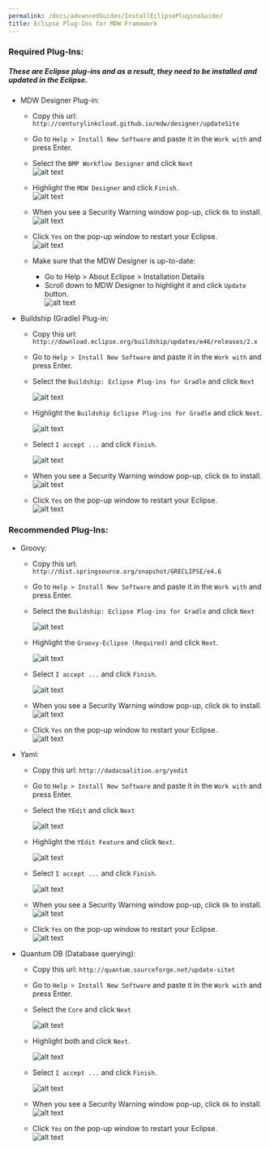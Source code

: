```yaml
---
permalink: /docs/advancedGuides/InstallEclipsePluginsGuide/
title: Eclipse Plug-Ins for MDW Framework
---
```


### Required Plug-Ins: 

##### These are Eclipse plug-ins and as a result, they need to be installed and updated in the Eclipse.  
   - MDW Designer Plug-in:
     - Copy this url: `http://centurylinkcloud.github.io/mdw/designer/updateSite`
     - Go to `Help > Install New Software` and paste it in the `Work with` and press Enter.
     - Select the `BMP Workflow Designer` and click `Next`        
       ![alt text](../images/designerPlugin.png "designerPlugin")
       
     - Highlight the `MDW Designer` and click `Finish`.   
       ![alt text](../images/designerPlugin2.png "designerPlugin2")
       
     - When you see a Security Warning window pop-up, click `Ok` to install.       
       ![alt text](../images/securityWarning.png "securityWarning")
       
     - Click `Yes` on the pop-up window to restart your Eclipse.   
       ![alt text](../images/restartEclipse.png "restartEclipse")  
       
     - Make sure that the MDW Designer is up-to-date:
       - Go to Help > About Eclipse > Installation Details 
       - Scroll down to MDW Designer to highlight it and click `Update` button.   
         ![alt text](../images/mdwDesignerUpdate.png "mdwDesignerUpdate")
   
   - Buildship (Gradle) Plug-in: 
     - Copy this url: `http://download.eclipse.org/buildship/updates/e46/releases/2.x`
     - Go to `Help > Install New Software` and paste it in the `Work with` and press Enter.
     - Select the `Buildship: Eclipse Plug-ins for Gradle` and click `Next`   
     
       ![alt text](../images/gradlePlugin.png "gradlePlugin")  
       
     - Highlight the `Buildship Eclipse Plug-ins for Gradle` and click `Next`.     
     
       ![alt text](../images/gradlePlugin2.png "gradlePlugin2")   
       
     - Select `I accept ...` and click `Finish`.      
     
       ![alt text](../images/gradlePlugin3.png "gradlePlugin3")   
       
     - When you see a Security Warning window pop-up, click `Ok` to install.       
       ![alt text](../images/securityWarning.png "securityWarning")
       
     - Click `Yes` on the pop-up window to restart your Eclipse.   
       ![alt text](../images/restartEclipse.png "restartEclipse")  
       
### Recommended Plug-Ins: 
   - Groovy: 
     - Copy this url: `http://dist.springsource.org/snapshot/GRECLIPSE/e4.6`
     - Go to `Help > Install New Software` and paste it in the `Work with` and press Enter.
     - Select the `Buildship: Eclipse Plug-ins for Gradle` and click `Next`   
     
       ![alt text](../images/groovyPlugin.png "groovyPlugin")  
       
     - Highlight the `Groovy-Eclipse (Required)` and click `Next`.     
     
       ![alt text](../images/groovyPlugin2.png "groovyPlugin2")   
       
     - Select `I accept ...` and click `Finish`.      
     
       ![alt text](../images/groovyPlugin3.png "groovyPlugin3")   
       
     - When you see a Security Warning window pop-up, click `Ok` to install.       
       ![alt text](../images/securityWarning.png "securityWarning")
       
     - Click `Yes` on the pop-up window to restart your Eclipse.   
       ![alt text](../images/restartEclipse.png "restartEclipse")       
          
   - Yaml: 
     - Copy this url: `http://dadacoalition.org/yedit`
     - Go to `Help > Install New Software` and paste it in the `Work with` and press Enter.
     - Select the `YEdit` and click `Next`   
     
       ![alt text](../images/yamlPlugin.png "yamlPlugin")  
       
     - Highlight the `YEdit Feature` and click `Next`.     
     
       ![alt text](../images/yamlPlugin2.png "yamlPluginn2")   
       
     - Select `I accept ...` and click `Finish`.      
     
       ![alt text](../images/yamlPlugin3.png "yamlPlugin3")   
       
     - When you see a Security Warning window pop-up, click `Ok` to install.       
       ![alt text](../images/securityWarning.png "securityWarning")
       
     - Click `Yes` on the pop-up window to restart your Eclipse.   
       ![alt text](../images/restartEclipse.png "restartEclipse")  

   - Quantum DB (Database querying):           
     
     - Copy this url: `http://quantum.sourceforge.net/update-sitet`
     - Go to `Help > Install New Software` and paste it in the `Work with` and press Enter.
     - Select the `Core` and click `Next`   
     
       ![alt text](../images/quantumDBPlugin.png "quantumDBPlugin")  
       
     - Highlight both and click `Next`.     
     
       ![alt text](../images/quantumDBPlugin2.png "quantumDBPlugin2")   
       
     - Select `I accept ...` and click `Finish`.      
     
       ![alt text](../images/quantumDBPlugin3.png "quantumDBPlugin3")   
       
     - When you see a Security Warning window pop-up, click `Ok` to install.       
       ![alt text](../images/securityWarning.png "securityWarning")
       
     - Click `Yes` on the pop-up window to restart your Eclipse.   
       ![alt text](../images/restartEclipse.png "restartEclipse")  
     
  
  
  